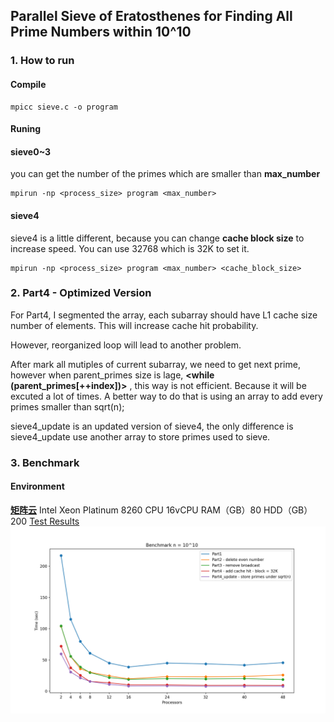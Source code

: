 ﻿## Parallel Sieve of Eratosthenes for Finding All Prime Numbers within 10^10

### 1. How to run
#### Compile
```
mpicc sieve.c -o program
```
#### Runing
#### sieve0~3
you can get the number of the primes which are smaller than **max_number**
```
mpirun -np <process_size> program <max_number> 
```
#### sieve4
sieve4 is a little different, because you can change **cache block size** to increase speed. You can use 32768 which is 32K to set it.
```
mpirun -np <process_size> program <max_number> <cache_block_size>
```
### 2. Part4 - Optimized Version
For Part4, I  segmented the array, each subarray should have L1 cache size number of elements.  This will increase cache hit probability.    

However, reorganized loop will lead to another problem.  

After mark all mutiples of current subarray, we need to get next prime, however when parent_primes size is lage, **<while (parent_primes[++index])>** , this way is not efficient. Because it will be excuted a lot of times.  A better way to do that is using an array to add every primes smaller than sqrt(n);  

sieve4_update is an updated version of sieve4, the only difference is sieve4_update use another array to store primes used to sieve.

### 3. Benchmark

#### Environment
[**矩阵云**](https://matpool.com)
Intel Xeon Platinum 8260 CPU
16vCPU
RAM（GB）80
HDD（GB）200
[Test Results]([https://github.com/jindajia/ParallelPrimeFinder/blob/main/Part1%20test%20report.md](https://github.com/jindajia/ParallelPrimeFinder/blob/main/test_result.md))
![Chart](https://github.com/jindajia/ParallelPrimeFinder/raw/main/Figure_1.png)


